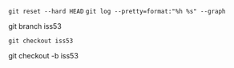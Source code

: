 `git reset --hard HEAD`
`git log --pretty=format:"%h %s" --graph`

git branch iss53

`git checkout iss53`

git checkout -b iss53